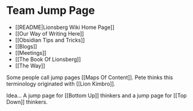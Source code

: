 # Team Jump Page

- [[README|Lionsberg Wiki Home Page]]
- [[Our Way of Writing Here]]
- [[Obsidian Tips and Tricks]]
- [[Blogs]]
- [[Meetings]]
- [[The Book Of Lionsberg]]
- [[The Way]]

Some people call jump pages [[Maps Of Content]]. Pete thinks this terminology originated with [[Lion Kimbro]].

Idea... A jump page for [[Bottom Up]] thinkers and a jump page for [[Top Down]] thinkers. 
